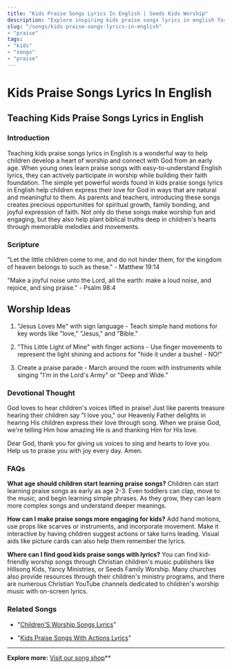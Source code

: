 ```yaml
---
title: "Kids Praise Songs Lyrics In English | Seeds Kids Worship"
description: "Explore inspiring kids praise songs lyrics in english for children's worship and faith development. Biblical music resources for families and ministry."
slug: "/songs/kids-praise-songs-lyrics-in-english"
- "praise"
tags:
- "kids"
- "songs"
- "praise"
---
```


# Kids Praise Songs Lyrics In English

## Teaching Kids Praise Songs Lyrics in English

### Introduction
Teaching kids praise songs lyrics in English is a wonderful way to help children develop a heart of worship and connect with God from an early age. When young ones learn praise songs with easy-to-understand English lyrics, they can actively participate in worship while building their faith foundation. The simple yet powerful words found in kids praise songs lyrics in English help children express their love for God in ways that are natural and meaningful to them. As parents and teachers, introducing these songs creates precious opportunities for spiritual growth, family bonding, and joyful expression of faith. Not only do these songs make worship fun and engaging, but they also help plant biblical truths deep in children's hearts through memorable melodies and movements.

### Scripture
"Let the little children come to me, and do not hinder them, for the kingdom of heaven belongs to such as these." - Matthew 19:14

"Make a joyful noise unto the Lord, all the earth: make a loud noise, and rejoice, and sing praise." - Psalm 98:4

## Worship Ideas
1. "Jesus Loves Me" with sign language - Teach simple hand motions for key words like "love," "Jesus," and "Bible."

2. "This Little Light of Mine" with finger actions - Use finger movements to represent the light shining and actions for "hide it under a bushel - NO!"

3. Create a praise parade - March around the room with instruments while singing "I'm in the Lord's Army" or "Deep and Wide."

### Devotional Thought
God loves to hear children's voices lifted in praise! Just like parents treasure hearing their children say "I love you," our Heavenly Father delights in hearing His children express their love through song. When we praise God, we're telling Him how amazing He is and thanking Him for His love.

Dear God, thank you for giving us voices to sing and hearts to love you. Help us to praise you with joy every day. Amen.

### FAQs
**What age should children start learning praise songs?**
Children can start learning praise songs as early as age 2-3. Even toddlers can clap, move to the music, and begin learning simple phrases. As they grow, they can learn more complex songs and understand deeper meanings.

**How can I make praise songs more engaging for kids?**
Add hand motions, use props like scarves or instruments, and incorporate movement. Make it interactive by having children suggest actions or take turns leading. Visual aids like picture cards can also help them remember the lyrics.

**Where can I find good kids praise songs with lyrics?**
You can find kid-friendly worship songs through Christian children's music publishers like Hillsong Kids, Yancy Ministries, or Seeds Family Worship. Many churches also provide resources through their children's ministry programs, and there are numerous Christian YouTube channels dedicated to children's worship music with on-screen lyrics.

### Related Songs

- "[Children'S Worship Songs Lyrics](/songs/children-s-worship-songs-lyrics/)"

- "[Kids Praise Songs With Actions Lyrics](/songs/kids-praise-songs-with-actions-lyrics/)"

---

**Explore more:** [Visit our song shop](https://seedskidsworship.com/shop)**

<!-- Schema Markup -->
<script type="application/ld+json">
{
  "@context": "https://schema.org",
  "@type": "MusicRecording",
  "name": "Kids Praise Songs Lyrics In English",
  "byArtist": {
    "@type": "MusicGroup",
    "name": "Seeds Kids Worship"
  },
  "isFamilyFriendly": true,
  "url": "https://seedskidsworship.com/songs/kids-praise-songs-lyrics-in-english/"
}
</script>